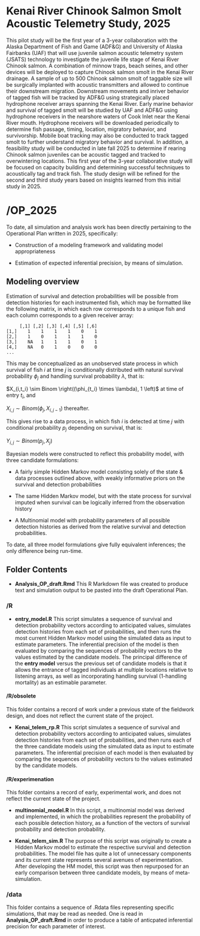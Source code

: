 # Kenai River Chinook Salmon Smolt Acoustic Telemetry Study, 2025

This pilot study will be the first year of a 3-year collaboration with the 
Alaska Department of Fish and Game (ADF&G) and University of Alaska Fairbanks 
(UAF) that will use juvenile salmon acoustic telemetry system (JSATS) technology 
to investigate the juvenile life stage of Kenai River Chinook salmon. A 
combination of minnow traps, beach seines, and other devices will be deployed to 
capture Chinook salmon smolt in the Kenai River drainage. A sample of up to 500 
Chinook salmon smolt of taggable size will be surgically implanted with acoustic 
transmitters and allowed to continue their downstream migration. Downstream 
movements and inriver behavior of tagged fish will be tracked by ADF&G using 
strategically placed hydrophone receiver arrays spanning the Kenai River. Early 
marine behavior and survival of tagged smolt will be studied by UAF and ADF&G 
using hydrophone receivers in the nearshore waters of Cook Inlet near the Kenai 
River mouth. Hydrophone receivers will be downloaded periodically to determine 
fish passage, timing, location, migratory behavior, and survivorship. Mobile 
boat tracking may also be conducted to track tagged smolt to further understand 
migratory behavior and survival.  In addition, a feasibility study will be 
conducted in late fall 2025 to determine if rearing Chinook salmon juveniles 
can be acoustic tagged and tracked to overwintering locations. This first year 
of the 3-year collaborative study will be focused on capacity building and 
determining successful techniques to acoustically tag and track fish. The 
study design will be refined for the second and third study years based on 
insights learned from this initial study in 2025. 

# /OP_2025

To date, all simulation and analysis work has been directly pertaining to the 
Operational Plan written in 2025, specifically:

* Construction of a modeling framework and validating model appropriateness

* Estimation of expected inferential precision, by means of simulation.

## Modeling overview

Estimation of survival and detection probabilities will be possible from detection
histories for each instrumented fish, which may be formatted like the following 
matrix, in which each row corresponds to a unique fish and each column corresponds
to a given receiver array:

         [,1] [,2] [,3] [,4] [,5] [,6]
    [1,]    1    1    1    1    0    1
    [2,]    1    0    1    1    1    0
    [3,]    NA   1    1    1    0    1
    [4,]    NA   0    1    0    0    0
    ...

This may be conceptualized as an unobserved state process in which survival of 
fish $i$ at time $j$ is conditionally distributed with natural survival probability 
$\phi_j$ and handling survival probability $\lambda$, that is:

$X_{i,t_i} \sim Binom \right((\phi_{t_i} \times \lambda), 1 \left)$ at time of
entry $t_i$, and

$X_{i,j} \sim Binom(\phi_j, X_{i,j-1})$ thereafter.

This gives rise to a data process, in which fish $i$ is detected at time $j$ 
with conditional probability $p_j$ depending on survival, that is:

$Y_{i,j} \sim Binom(p_j, X_j)$

Bayesian models were constructed to reflect this probability model, with three 
candidate formulations:

* A fairly simple Hidden Markov model consisting solely of the state & data processes
outlined above, with weakly informative priors on the survival and detection 
probabilities

* The same Hidden Markov model, but with the state process for survival imputed
when survival can be logically inferred from the observation history

* A Multinomial model with probability parameters of all possible detection histories
as derived from the relative survival and detection probabilities.

To date, all three model formulations give fully equivalent inferences; the only
difference being run-time.

## Folder Contents

* **Analysis_OP_draft.Rmd** This R Markdown file was created to produce text and
simulation output to be pasted into the draft Operational Plan.

### /R

* **entry_model.R** This script simulates a sequence of survival and detection
probability vectors according to anticipated values, simulates detection histories 
from each set of probabilities, and then runs the most current Hidden Markov model 
using the simulated data as input to estimate parameters.  The inferential precision
of the model is then evaluated by comparing the sequences of probability vectors
to the values estimated by the candidate models.  The principal difference of the 
**entry model** versus the previous set of candidate models is that it allows 
the entrance of tagged individuals at multiple locations relative to listening 
arrays, as well as incorporating handling survival (1-handling mortality) as 
an estimable parameter.

#### /R/obsolete 

This folder contains a record of work under a previous state of the fieldwork 
design, and does not reflect
the current state of the project.

* **Kenai_telem_rp.R** This script simulates a sequence of survival and detection
probability vectors according to anticipated values, simulates detection histories 
from each set of probabilities, and then runs each of the three candidate models 
using the simulated data as input to estimate parameters.  The inferential precision
of each model is then evaluated by comparing the sequences of probability vectors
to the values estimated by the candidate models.

#### /R/experimenation 

This folder contains a record of early, experimental work, and does not reflect
the current state of the project.

* **multinomial_model.R** In this script, a multinomial model was derived and 
implemented, in which the probabilities represent the probability of each possible
detection history, as a function of the vectors of survival probability and 
detection probability.  

* **Kenai_telem_sim.R** The purpose of this script was originally to create a 
Hidden Markov model to estimate the respective survival and detection probabilities.
The model file has quite a lot of unnecessary components and its current state 
represents several avenues of experimentation.  After developing the HM model, 
this script was then repurposed for an early comparison between three candidate 
models, by means of meta-simulation.  


### /data

This folder contains a sequence of .Rdata files representing specific simulations,
that may be read as needed.  One is read in **Analysis_OP_draft.Rmd** in order to
produce a table of anticpated inferential precision for each parameter of interest.